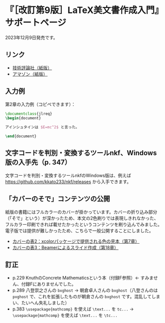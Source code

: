 # 『［改訂第9版］LaTeX美文書作成入門』サポートページ

2023年12月9日発売です。

## リンク

* [技術評論社（紙版）](https://gihyo.jp/book/2023/978-4-297-13889-9)
* [アマゾン（紙版）](https://www.amazon.co.jp/dp/4297138891)

## 入力例

第2章の入力例（コピペできます）：

```latex
\documentclass{jlreq}
\begin{document}

アインシュタインは $E=mc^2$ と言った。

\end{document}
```

## 文字コードを判別・変換するツールnkf、Windows版の入手先（p. 347）

文字コードを判別・変換するツールnkfのWindows版は、例えば https://github.com/kkato233/nkf/releases から入手できます。

## 「カバーのそで」コンテンツの公開

紙版の書籍にはフルカラーのカバーが掛かっています。カバーの折り込み部分（「そで」という）が深かったため、本文の2色刷りでは表現しきれなかった、フルカラー印刷できれば載せたかったというコンテンツを刷り込んでみました。電子版では提供が難しかったため、こちらで一般公開することにしました。

* [カバーの表2：xcolorパッケージで提供される色の見本（第7章）](covers/cover-hyo2.pdf)
* [カバーの表3：Beamerによるスライド作成（第18章）](covers/cover-hyo3.pdf)

## 訂正

* p.229 KnuthのConcrete Mathematicsという本（付録F参照）← すみません、付録Fにありませんでした。
* p.289 八登崇之さんの `bxghost` → 朝倉卓人さんの `bxghost`（八登さんのは `pxghost` で、これを拡張したものが朝倉さんの `bxghost` です。混乱してしまい、たいへん失礼しました）
* p.383 `\usepackage{mathcomp}` を使えば `\text...` を `tc...` → `\usepackage{mathcomp}` を使えば `\text...` を `\tc...`
